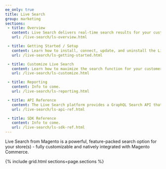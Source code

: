 ```yaml
---
ee_only: true
title: Live Search
group: marketing
sections:
 - title: Overview
   content: Live Search delivers real-time search results for your customers via a powerful API service that allows you to quickly configure and add custom search parameters in your storefronts, both mobile and website.
   url: /live-search/ls-overview.html

 - title: Getting Started / Setup
   content: Learn how to install, connect, update, and uninstall the Live Search feature.
   url: /live-search/ls-getting-started.html

 - title: Customize Live Search
   content: Learn how to maximize the search function for your customers, you can customize the information used for product searches. Customization includes faceting, synonyms, and rules.
   url: /live-search/ls-customize.html

 - title: Reporting
   content: Info to come.
   url: /live-search/ls-reporting.html

 - title: API Reference
   content: The Live Search platform provides a GraphQL Search API that can be used to query products and associated facets.
   url: /live-search/ls-api-ref.html

 - title: SDK Reference
   content: Info to come.
   url: /live-search/ls-sdk-ref.html
---
```


Live Search from Magento is a powerful, feature-packed search option for your store(s) - fully customizable and natively integrated with Magento Commerce.

{% include grid.html sections=page.sections %}